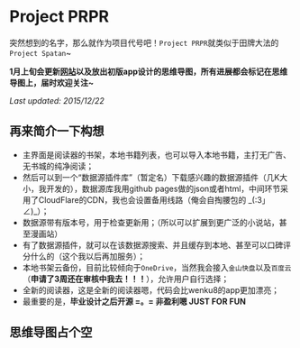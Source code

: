 # Project PRPR

突然想到的名字，那么就作为项目代号吧！`Project PRPR`就类似于田牌大法的`Project Spatan`~

**1月上旬会更新[网站](http://prpr.mewx.org)以及放出初版app设计的思维导图，所有进展都会标记在思维导图上，届时欢迎关注~**

*Last updated: 2015/12/22*

## 再来简介一下构想

- 主界面是阅读器的书架，本地书籍列表，也可以导入本地书籍，主打无广告、无书城的纯净阅读；
- 然后可以到一个“数据源插件库”（暂定名）下载感兴趣的数据源插件（几K大小，我开发的），数据源库我用github pages做的json或者html，中间环节采用了CloudFlare的CDN，我也会设置备用线路（俺会自掏腰包的 \_(:3」∠)\_）；
- 数据源带有版本号，用于检查更新用；（所以可以扩展到更广泛的小说站，甚至漫画站）
- 有了数据源插件，就可以在该数据源搜索、并且缓存到本地、甚至可以口碑评分什么的（这个我以后再加服务）；
- 本地书架云备份，目前比较倾向于`OneDrive`，当然我会接入`金山快盘`以及`百度云`（**申请了3周还在审核中我去！！！**），允许用户自行选择；
- 全新的阅读器，这是全新的阅读器嗯，代码会比wenku8的app更加漂亮；
- 最重要的是，**毕业设计之后开源 =。= 非盈利嗯 JUST FOR FUN**

## 思维导图占个空
